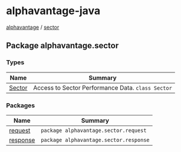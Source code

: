 # alphavantage-java

[alphavantage] / [sector](./index.md)

## Package alphavantage.sector

### Types

|Name|Summary|
|----|-------|
|[Sector]| Access to Sector Performance Data. `class Sector`|

### Packages

|Name|Summary|
|----|-------|
|[request]|`package alphavantage.sector.request`|
|[response]|`package alphavantage.sector.response`|

[alphavantage]: ../alphavantage/index.md
[Sector]: ./sector.md
[request]: ./request.md
[response]: ./response.md
